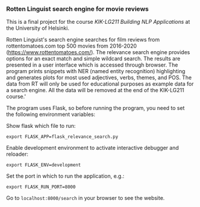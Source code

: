 ### Rotten Linguist search engine for movie reviews

This is a final project for the course _KIK-LG211 Building NLP Applications_ at the University of Helsinki.

Rotten Linguist's search engine searches for film reviews from rottentomatoes.com top 500 movies from 2016-2020 (https://www.rottentomatoes.com/).
The relevance search engine provides options for an exact match and simple wildcard search.
The results are presented in a user interface which is accessed through browser. The program prints snippets with NER (named entity recognition) highlighting and generates plots for most used adjectives, verbs, themes, and POS.
The data from RT will only be used for educational purposes as example data for a search engine. All the data will be removed at the end of the KIK-LG211 course.'


The program uses Flask, so before running the program, you need to set the following environment variables:

Show flask which file to run:

```
export FLASK_APP=flask_relevance_search.py
```

Enable development environment to activate interactive debugger and reloader:

```
export FLASK_ENV=development
```

Set the port in which to run the application, e.g.:

```
export FLASK_RUN_PORT=8000
```

Go to `localhost:8000/search` in your browser to see the website.
